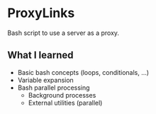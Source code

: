 # ProxyLinks
Bash script to use a server as a proxy.


## What I learned
- Basic bash concepts (loops, conditionals, ...)
- Variable expansion
- Bash parallel processing
  - Background processes
  - External utilities (parallel)
